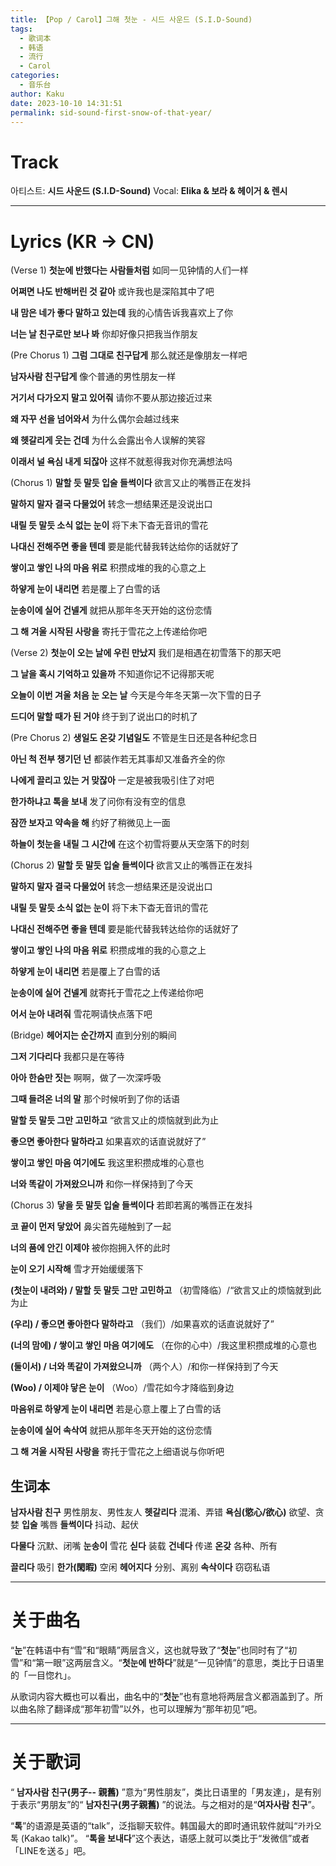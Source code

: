 ```yaml
---
title: 【Pop / Carol】그해 첫눈 - 시드 사운드 (S.I.D-Sound)
tags:
  - 歌词本
  - 韩语
  - 流行
  - Carol
categories:
  - 音乐台
author: Kaku
date: 2023-10-10 14:31:51
permalink: sid-sound-first-snow-of-that-year/
---
```


# Track

<lite-youtube videoid="_k6AxMJ2KUU"></lite-youtube>

아티스트: **시드 사운드 (S.I.D-Sound)**
Vocal: **Elika & 보라 & 헤이거 & 렌시**

<!--more-->

---

# Lyrics (KR → CN)

(Verse 1)
**첫눈에 반했다는 사람들처럼**
如同一见钟情的人们一样

**어쩌면 나도 반해버린 것 같아**
或许我也是深陷其中了吧

**내 맘은 네가 좋다 말하고 있는데**
我的心情告诉我喜欢上了你

**너는 날 친구로만 보나 봐**
你却好像只把我当作朋友

(Pre Chorus 1)
**그럼 그대로 친구답게**
那么就还是像朋友一样吧

**남자사람 친구답게**
像个普通的男性朋友一样

**거기서 다가오지 말고 있어줘**
请你不要从那边接近过来

**왜 자꾸 선을 넘어와서**
为什么偶尔会越过线来

**왜 헷갈리게 웃는 건데**
为什么会露出令人误解的笑容

**이래서 널 욕심 내게 되잖아**
这样不就惹得我对你充满想法吗

(Chorus 1)
**말할 듯 말듯 입술 들썩이다**
欲言又止的嘴唇正在发抖

**말하지 말자 결국 다물었어**
转念一想结果还是没说出口

**내릴 듯 말듯 소식 없는 눈이**
将下未下杳无音讯的雪花

**나대신 전해주면 좋을 텐데**
要是能代替我转达给你的话就好了

**쌓이고 쌓인 나의 마음 위로**
积攒成堆的我的心意之上

**하얗게 눈이 내리면**
若是覆上了白雪的话

**눈송이에 실어 건넬게**
就把从那年冬天开始的这份恋情

**그 해 겨울 시작된 사랑을**
寄托于雪花之上传递给你吧

(Verse 2)
**첫눈이 오는 날에 우린 만났지**
我们是相遇在初雪落下的那天吧

**그 날을 혹시 기억하고 있을까**
不知道你记不记得那天呢

**오늘이 이번 겨울 처음 눈 오는 날**
今天是今年冬天第一次下雪的日子

**드디어 말할 때가 된 거야**
终于到了说出口的时机了

(Pre Chorus 2)
**생일도 온갖 기념일도**
不管是生日还是各种纪念日

**아닌 척 전부 챙기던 넌**
都装作若无其事却又准备齐全的你

**나에게 끌리고 있는 거 맞잖아**
一定是被我吸引住了对吧

**한가하냐고 톡을 보내**
发了问你有没有空的信息

**잠깐 보자고 약속을 해**
约好了稍微见上一面

**하늘이 첫눈을 내릴 그 시간에**
在这个初雪将要从天空落下的时刻

(Chorus 2)
**말할 듯 말듯 입술 들썩이다**
欲言又止的嘴唇正在发抖

**말하지 말자 결국 다물었어**
转念一想结果还是没说出口

**내릴 듯 말듯 소식 없는 눈이**
将下未下杳无音讯的雪花

**나대신 전해주면 좋을 텐데**
要是能代替我转达给你的话就好了

**쌓이고 쌓인 나의 마음 위로**
积攒成堆的我的心意之上

**하얗게 눈이 내리면**
若是覆上了白雪的话

**눈송이에 실어 건넬게**
就寄托于雪花之上传递给你吧

**어서 눈아 내려줘**
雪花啊请快点落下吧

(Bridge)
**헤어지는 순간까지**
直到分别的瞬间

**그저 기다리다**
我都只是在等待

**아아 한숨만 짓는**
啊啊，做了一次深呼吸

**그때 들려온 너의 말**
那个时候听到了你的话语

**말할 듯 말듯 그만 고민하고**
“欲言又止的烦恼就到此为止

**좋으면 좋아한다 말하라고**
如果喜欢的话直说就好了”

**쌓이고 쌓인 마음 여기에도**
我这里积攒成堆的心意也

**너와 똑같이 가져왔으니까**
和你一样保持到了今天

(Chorus 3)
**닿을 듯 말듯 입술 들썩이다**
若即若离的嘴唇正在发抖

**코 끝이 먼저 닿았어**
鼻尖首先碰触到了一起

**너의 품에 안긴 이제야**
被你抱拥入怀的此时

**눈이 오기 시작해**
雪才开始缓缓落下

**(첫눈이 내려와) / 말할 듯 말듯 그만 고민하고**
（初雪降临）/“欲言又止的烦恼就到此为止

**(우리) / 좋으면 좋아한다 말하라고**
（我们）/如果喜欢的话直说就好了”

**(너의 맘에) / 쌓이고 쌓인 마음 여기에도**
（在你的心中）/我这里积攒成堆的心意也

**(둘이서) / 너와 똑같이 가져왔으니까**
（两个人）/和你一样保持到了今天

**(Woo) / 이제야 닿은 눈이**
（Woo）/雪花如今才降临到身边

**마음위로 하얗게 눈이 내리면**
若是心意上覆上了白雪的话

**눈송이에 실어 속삭여**
就把从那年冬天开始的这份恋情

**그 해 겨울 시작된 사랑을**
寄托于雪花之上细语说与你听吧

## 生词本

**남자사람 친구** 男性朋友、男性友人
**헷갈리다** 混淆、弄错
**욕심(慾心/欲心)** 欲望、贪婪
**입술** 嘴唇
**들썩이다** 抖动、起伏

**다물다** 沉默、闭嘴
**눈송이** 雪花
**싣다** 装载
**건네다** 传递
**온갖** 各种、所有

**끌리다** 吸引
**한가(閑暇)** 空闲
**헤어지다** 分别、离别
**속삭이다** 窃窃私语

---

# 关于曲名

“**눈**”在韩语中有“雪”和“眼睛”两层含义，这也就导致了“**첫눈**”也同时有了“初雪”和“第一眼”这两层含义。“**첫눈에 반하다**”就是“一见钟情”的意思，类比于日语里的「一目惚れ」。

从歌词内容大概也可以看出，曲名中的“**첫눈**”也有意地将两层含义都涵盖到了。所以曲名除了翻译成“那年初雪”以外，也可以理解为“那年初见”吧。

---

# 关于歌词

“ **남자사람 친구(男子-- 親舊)** ”意为“男性朋友”，类比日语里的「男友達」，是有别于表示“男朋友”的“ **남자친구(男子親舊)** ”的说法。与之相对的是“**여자사람 친구**”。

“**톡**”的语源是英语的“talk”，泛指聊天软件。韩国最大的即时通讯软件就叫“카카오톡 (Kakao talk)”。
“**톡을 보내다**”这个表达，语感上就可以类比于“发微信”或者「LINEを送る」吧。
